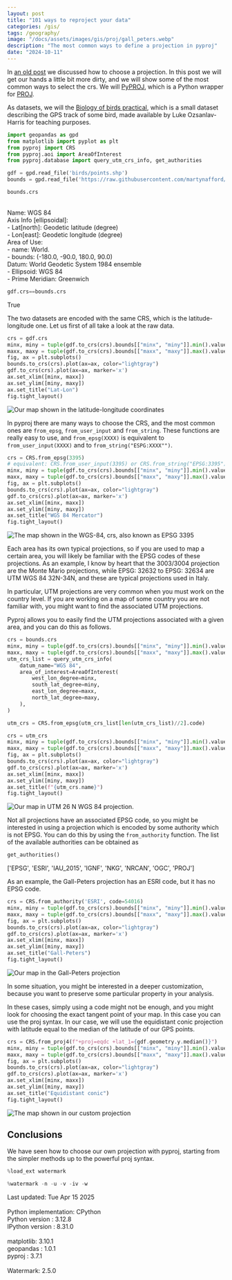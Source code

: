 ```yaml
---
layout: post
title: "101 ways to reproject your data"
categories: /gis/
tags: /geography/
image: "/docs/assets/images/gis/proj/gall_peters.webp"
description: "The most common ways to define a projection in pyproj"
date: "2024-10-11"
---
```


In [an old post](/gis/projections) we discussed how to choose a projection.
In this post we will get our hands a little bit more dirty, and we will show
some of the most common ways to select the crs. 
We will [PyPROJ](https://pyproj4.github.io/pyproj/stable/build_crs.html),
which is a Python wrapper for [PROJ](https://it.wikipedia.org/wiki/PROJ).

As datasets, we will the [Biology of birds practical](https://www.movebank.org/cms/webapp?gwt_fragment=page=studies,path=study1349878794),
which is a small dataset describing the GPS track of some bird,
made available by Luke Ozsanlav-Harris for teaching purposes.

```python
import geopandas as gpd
from matplotlib import pyplot as plt
from pyproj import CRS
from pyproj.aoi import AreaOfInterest
from pyproj.database import query_utm_crs_info, get_authorities

gdf = gpd.read_file('birds/points.shp')
bounds = gpd.read_file('https://raw.githubusercontent.com/martynafford/natural-earth-geojson/refs/heads/master/50m/physical/ne_50m_coastline.json')

bounds.crs
```

<div class="code">
<Geographic 2D CRS: EPSG:4326>
<br>
Name: WGS 84
<br>
Axis Info [ellipsoidal]:
<br>
- Lat[north]: Geodetic latitude (degree)
<br>
- Lon[east]: Geodetic longitude (degree)
<br>
Area of Use:
<br>
- name: World.
<br>
- bounds: (-180.0, -90.0, 180.0, 90.0)
<br>
Datum: World Geodetic System 1984 ensemble
<br>
- Ellipsoid: WGS 84
<br>
- Prime Meridian: Greenwich
</div>

```python
gdf.crs==bounds.crs
```

<div class="code">
True
</div>

The two datasets are encoded with the same CRS, which is the latitude-longitude
one.
Let us first of all take a look at the raw data.

```python
crs = gdf.crs
minx, miny = tuple(gdf.to_crs(crs).bounds[["minx", "miny"]].min().values)
maxx, maxy = tuple(gdf.to_crs(crs).bounds[["maxx", "maxy"]].max().values)
fig, ax = plt.subplots()
bounds.to_crs(crs).plot(ax=ax, color="lightgray")
gdf.to_crs(crs).plot(ax=ax, marker='x')
ax.set_xlim([minx, maxx])
ax.set_ylim([miny, maxy])
ax.set_title("Lat-Lon")
fig.tight_layout()
```

![Our map shown in the latitude-longitude coordinates](/docs/assets/images/gis/proj/latlon.webp)

In pyproj there are many ways to choose the CRS, and the most common ones
are ```from_epsg```, ```from_user_input``` and ```from_string```.
These functions are really easy to use,
and ```from_epsg(XXXX)``` is equivalent to ```from_user_input(XXXX)```
and to ```from_string("ESPG:XXXX"")```.

```python
crs = CRS.from_epsg(3395)
# equivalent: CRS.from_user_input(3395) or CRS.from_string("EPSG:3395")
minx, miny = tuple(gdf.to_crs(crs).bounds[["minx", "miny"]].min().values)
maxx, maxy = tuple(gdf.to_crs(crs).bounds[["maxx", "maxy"]].max().values)
fig, ax = plt.subplots()
bounds.to_crs(crs).plot(ax=ax, color="lightgray")
gdf.to_crs(crs).plot(ax=ax, marker='x')
ax.set_xlim([minx, maxx])
ax.set_ylim([miny, maxy])
ax.set_title("WGS 84 Mercator")
fig.tight_layout()
```

![The map shown in the WGS-84, crs, also known as
EPSG 3395](/docs/assets/images/gis/proj/wgs84.webp)

Each area has its own typical projections, so if you are used
to map a certain area, you will likely be familiar with
the EPSG codes of these projections.
As an example, I know by heart that the 3003/3004 projection are the Monte Mario
projections, while EPSG: 32632 to EPSG: 32634
are UTM WGS 84 32N-34N, and these are typical projections used in Italy.

In particular, UTM projections are very common when you must work
on the country level. 
If you are working on a map of some country you are not familiar
with, you might want to find the associated UTM projections.

Pyproj allows you to easily find the UTM projections
associated with a given area, and you can do this as follows.

```python
crs = bounds.crs
minx, miny = tuple(gdf.to_crs(crs).bounds[["minx", "miny"]].min().values)
maxx, maxy = tuple(gdf.to_crs(crs).bounds[["maxx", "maxy"]].max().values)
utm_crs_list = query_utm_crs_info(
    datum_name="WGS 84",
    area_of_interest=AreaOfInterest(
        west_lon_degree=minx,
        south_lat_degree=miny,
        east_lon_degree=maxx,
        north_lat_degree=maxy,
    ),
)

utm_crs = CRS.from_epsg(utm_crs_list[len(utm_crs_list)//2].code)

crs = utm_crs
minx, miny = tuple(gdf.to_crs(crs).bounds[["minx", "miny"]].min().values)
maxx, maxy = tuple(gdf.to_crs(crs).bounds[["maxx", "maxy"]].max().values)
fig, ax = plt.subplots()
bounds.to_crs(crs).plot(ax=ax, color="lightgray")
gdf.to_crs(crs).plot(ax=ax, marker='x')
ax.set_xlim([minx, maxx])
ax.set_ylim([miny, maxy])
ax.set_title(f"{utm_crs.name}")
fig.tight_layout()
```

![Our map in UTM 26 N WGS 84 projection.](/docs/assets/images/gis/proj/utm.webp)

Not all projections have an associated EPSG code, so you might
be interested in using a projection which is encoded by some authority
which is not EPSG.
You can do this by using the ```from_authority``` function.
The list of the available authorities can be obtained as

```python
get_authorities()
```

<div class="code">
['EPSG', 'ESRI', 'IAU_2015', 'IGNF', 'NKG', 'NRCAN', 'OGC', 'PROJ']
</div>

As an example, the Gall-Peters projection has an ESRI code, but
it has no EPSG code.

```python
crs = CRS.from_authority('ESRI', code=54016)
minx, miny = tuple(gdf.to_crs(crs).bounds[["minx", "miny"]].min().values)
maxx, maxy = tuple(gdf.to_crs(crs).bounds[["maxx", "maxy"]].max().values)
fig, ax = plt.subplots()
bounds.to_crs(crs).plot(ax=ax, color="lightgray")
gdf.to_crs(crs).plot(ax=ax, marker='x')
ax.set_xlim([minx, maxx])
ax.set_ylim([miny, maxy])
ax.set_title("Gall-Peters")
fig.tight_layout()
```

![Our map in the Gall-Peters projection](/docs/assets/images/gis/proj/gall_peters.webp)

In some situation, you might be interested in a deeper customization,
because you want to preserve some particular property in your analysis.

In these cases, simply using a code might not be enough, and you might look
for choosing the exact tangent point of your map.
In this case you can use the proj syntax.
In our case, we will use the equidistant conic projection
with latitude equal to the median of the latitude of our GPS
points.

```python
crs = CRS.from_proj4(f"+proj=eqdc +lat_1={gdf.geometry.y.median()}")
minx, miny = tuple(gdf.to_crs(crs).bounds[["minx", "miny"]].min().values)
maxx, maxy = tuple(gdf.to_crs(crs).bounds[["maxx", "maxy"]].max().values)
fig, ax = plt.subplots()
bounds.to_crs(crs).plot(ax=ax, color="lightgray")
gdf.to_crs(crs).plot(ax=ax, marker='x')
ax.set_xlim([minx, maxx])
ax.set_ylim([miny, maxy])
ax.set_title("Equidistant conic")
fig.tight_layout()
```

![The map shown in our custom projection](/docs/assets/images/gis/proj/custom.webp)

## Conclusions

We have seen how to choose our own projection with pyproj, starting from
the simpler methods up to the powerful proj syntax.

```python
%load_ext watermark
```

```python
%watermark -n -u -v -iv -w
```

<div class="code">
Last updated: Tue Apr 15 2025
<br>

<br>
Python implementation: CPython
<br>
Python version       : 3.12.8
<br>
IPython version      : 8.31.0
<br>

<br>
matplotlib: 3.10.1
<br>
geopandas : 1.0.1
<br>
pyproj    : 3.7.1
<br>

<br>
Watermark: 2.5.0
</div>
